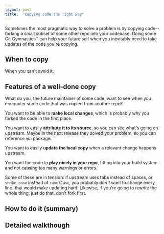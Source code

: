 ```yaml
---
layout: post
title:  "Copying code the right way"
---
```


Sometimes the most pragmatic way to solve a problem is by copying code--forking a small subset of some other repo into your codebase.
Doing some Git&nbsp;Gymnastics™ can help your future self when you inevitably need to take updates of the code you're copying.

## When to copy

When you can't avoid it.

## Features of a well-done copy

What do you, the future maintainer of some code, want to see when you encounter some code that was copied from another repo?

You want to be able to **make local changes**, which is probably why you forked the code in the first place.

You want to easily **attribute it to its source**, so you can see what's going on upstream. Maybe in the next release they solved your problem, so you can reference via package.

You want to easily **update the local copy** when a relevant change happens upstream.

You want the code to **play nicely in your repo**, fitting into your build system and not causing too many warnings or errors.

Some of these are in tension: if upstream uses tabs instead of spaces, or `snake_case` instead of `camelCase`, you probably _don't_ want to change every line; that would make updating hard. Likewise, if you're going to rewrite the whole thing, just do that, don't fork first.

## How to do it (summary)

## Detailed walkthough
